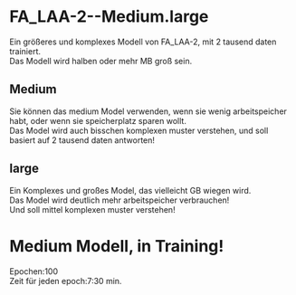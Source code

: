 # FA_LAA-2--Medium.large
Ein größeres und komplexes Modell von FA_LAA-2, mit 2 tausend daten trainiert. 
<br>
Das Modell wird halben oder mehr MB groß sein.

<h2>Medium</h2>
Sie können das medium Model verwenden, wenn sie wenig arbeitspeicher habt, oder wenn sie speicherplatz sparen wollt.
<br>
Das Model wird auch bisschen komplexen muster verstehen, und soll basiert auf 2 tausend daten antworten!

<h2>large</h2>
Ein Komplexes und großes Model, das vielleicht GB wiegen wird.
<br>
Das Model wird deutlich mehr arbeitspeicher verbrauchen! 
<br>
Und soll mittel komplexen muster verstehen!

<h1>Medium Modell, in Training!</h1>
Epochen:100
<br>
Zeit für jeden epoch:7:30 min.
